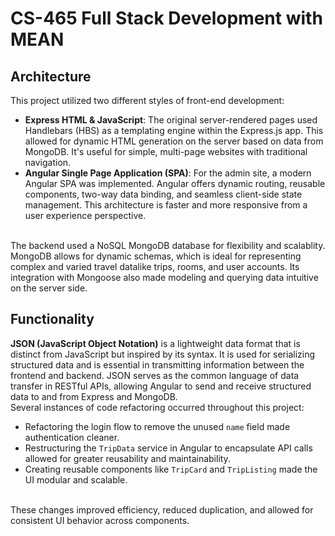 # CS-465 Full Stack Development with MEAN

## Architecture
This project utilized two different styles of front-end development:
* **Express HTML & JavaScript**: The original server-rendered pages used Handlebars (HBS) as a templating engine within the Express.js app. This allowed for dynamic HTML generation on the server based on data from MongoDB. It's useful for simple, multi-page websites with traditional navigation.
* **Angular Single Page Application (SPA)**: For the admin site, a modern Angular SPA was implemented. Angular offers dynamic routing, reusable components, two-way data binding, and seamless client-side state management. This architecture is faster and more responsive from a user experience perspective.
<br>
The backend used a NoSQL MongoDB database for flexibility and scalablity. MongoDB allows for dynamic schemas, which is ideal for representing complex and varied travel datalike trips, rooms, and user accounts. Its integration with Mongoose also made modeling and querying data intuitive on the server side.

 ## Functionality
**JSON (JavaScript Object Notation)** is a lightweight data format that is distinct from JavaScript but inspired by its syntax. It is used for serializing structured data and is essential in transmitting information between the frontend and backend. JSON serves as the common language of data transfer in RESTful APIs, allowing Angular to send and receive structured data to and from Express and MongoDB.
<br>
 Several instances of code refactoring occurred throughout this project:
 * Refactoring the login flow to remove the unused `name` field made authentication cleaner.
 * Restructuring the `TripData` service in Angular to encapsulate API calls allowed for greater reusability and maintainability.
 * Creating reusable components like `TripCard` and `TripListing` made the UI modular and scalable.
<br>
These changes improved efficiency, reduced duplication, and allowed for consistent UI behavior across components.

